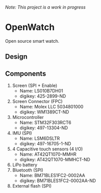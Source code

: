 *Note: This project is a work in progress*

# OpenWatch

Open source smart watch.

## Design

## Components
1. Screen (SPI + Enable)  
    - Name: LS010B7DH01
    - digikey: 425-2899-ND
2. Screen Connector (FPC)
    - Name: Molex LLC 5034801000 
    - digikey: WM1389CT-ND 
2. Microcontroller 
    - Name: STM32F303RCT6
    - digikey: 497-13304-ND
3. IMU (SPI)
    - Name: LSM6DSLTR
    - digikey: 497-16705-1-ND 
4. 4 Capacitive touch sensors (4 I/O)
    - Name: AT42QT1070-MMHR
    - digikey: AT42QT1070-MMHCT-ND 
5. LiPo battery
6. Bluetooth (SPI)
    - Name: BM71BLES1FC2-0002AA
    - digikey: BM71BLES1FC2-0002AA-ND 
7. External flash (SPI)

